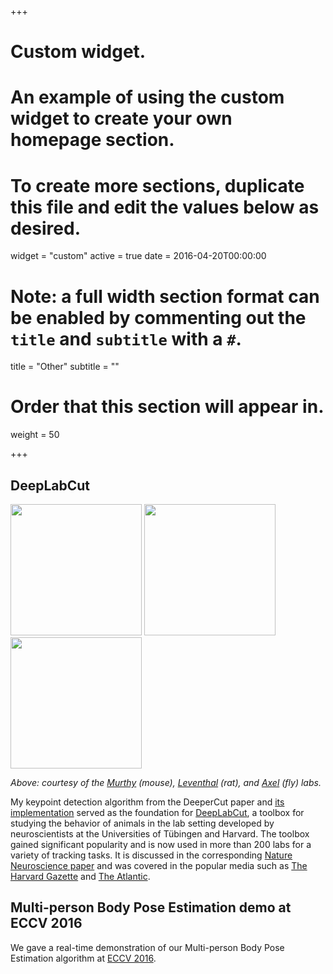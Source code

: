 +++
# Custom widget.
# An example of using the custom widget to create your own homepage section.
# To create more sections, duplicate this file and edit the values below as desired.
widget = "custom"
active = true
date = 2016-04-20T00:00:00

# Note: a full width section format can be enabled by commenting out the `title` and `subtitle` with a `#`.
title = "Other"
subtitle = ""

# Order that this section will appear in.
weight = 50

+++

## DeepLabCut

<p align="left">
<img src="/img/mouse.gif" style="display:inline;height:210px">
<img src="/img/fly.gif" style="display:inline;height:210px">
<img src="/img/rat-grasp.gif" style="display:inline;height:210px">
</p>

*Above: courtesy of the [Murthy](https://vnmurthylab.org/) (mouse), [Leventhal](http://leventhal.lab.medicine.umich.edu/) (rat), and [Axel](http://www.axellab.columbia.edu/home.php.html) (fly) labs.*

My keypoint detection algorithm from the DeeperCut paper and [its implementation](https://github.com/eldar/pose-tensorflow) served as the foundation for [DeepLabCut](http://www.mousemotorlab.org/deeplabcut), a toolbox for studying the behavior of animals in the lab setting developed by neuroscientists at the Universities of Tübingen and Harvard. The toolbox gained significant popularity and is now used in more than 200 labs for a variety of tracking tasks. It is discussed in the corresponding [Nature Neuroscience paper](https://www.nature.com/articles/s41593-018-0209-y.epdf) and was covered in the popular media such as [The Harvard Gazette](https://news.harvard.edu/gazette/story/2018/08/an-open-source-ai-tool-available-to-study-movement-across-behaviors-and-species/) and [The Atlantic](https://www.theatlantic.com/science/archive/2018/07/deeplabcut-tracking-animal-movements/564338).

## Multi-person Body Pose Estimation demo at ECCV 2016

We gave a real-time demonstration of our Multi-person Body Pose Estimation algorithm at [ECCV 2016](http://www.eccv2016.org/main-conference/).
